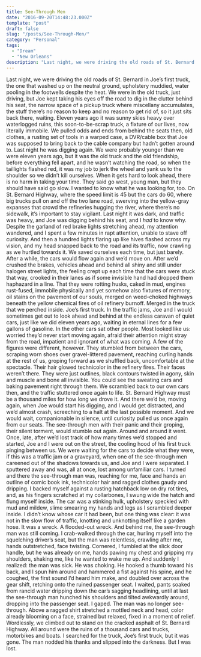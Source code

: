 ```yaml
---
title: See-Through Men
date: "2016-09-20T14:48:23.000Z"
template: "post"
draft: false
slug: "/posts/See-Through-Men/"
category: "Personal"
tags:
  - "Dream"
  - "New Orleans"
description: "Last night, we were driving the old roads of St. Bernard in Joe’s first truck, the one that washed up on the neutral ground, upholstery muddied, water pooling in the footwells despite the heat. We were in the old truck, just driving, but Joe kept taking his eyes off the road to dig in the clutter behind his seat..."
---
```


Last night, we were driving the old roads of St. Bernard in Joe’s first truck, the one that washed up on the neutral ground, upholstery muddied, water pooling in the footwells despite the heat. We were in the old truck, just driving, but Joe kept taking his eyes off the road to dig in the clutter behind his seat, the narrow space of a pickup truck where miscellany accumulates, the stuff there’s no reason to keep and no reason to get rid of, so it just sits back there, waiting. Eleven years ago it was sunny skies heavy over waterlogged ruins, this soon-to-be-scrap truck, a fixture of our lives, now literally immobile. We pulled odds and ends from behind the seats then, old clothes, a rusting set of tools in a warped case, a DVR/cable box that Joe was supposed to bring back to the cable company but hadn’t gotten around to. Last night he was digging again. We were probably younger than we were eleven years ago, but it was the old truck and the old friendship, before everything fell apart, and he wasn’t watching the road, so when the taillights flashed red, it was my job to jerk the wheel and yank us to the shoulder so we didn’t kill ourselves. When it gets hard to look ahead, there is no harm in taking your time. They said go west, young man, but they should have said go slow. I wanted to know what he was looking for, too. On St. Bernard Highway, where the speed limit is 45 but the cars do 60, where big trucks pull on and off the two lane road, swerving into the yellow-gray expanses that crowd the refineries hugging the river, where there’s no sidewalk, it’s important to stay vigilant. Last night it was dark, and traffic was heavy, and Joe was digging behind his seat, and I <em>had</em> to know why. Despite the garland of red brake lights stretching ahead, my attention wandered, and I spent a few minutes in rapt attention, unable to stave off curiosity. And then a hundred lights flaring up like hives flashed across my vision, and my head snapped back to the road and its traffic, now crawling as we hurtled towards it. We saved ourselves each time, but just barely. After a while, the cars would flow again and we’d move on. After we’d crushed the brakes, vehicles ahead and behind all shiny and still under halogen street lights, the feeling crept up each time that the cars were stuck that way, crooked in their lanes as if some invisible hand had dropped them haphazard in a line. That they were rotting husks, caked in mud, engines rust-fused, immobile physically and yet somehow also fixtures of memory, oil stains on the pavement of our souls, merged on weed-choked highways beneath the yellow chemical fires of oil refinery burnoff. Merged in the truck that we perched inside. Joe’s first truck. In the traffic jams, Joe and I would sometimes get out to look ahead and behind at the endless caravan of quiet cars, just like we did eleven years ago, waiting in eternal lines for a few gallons of gasoline. In the other cars sat other people. Most looked like us: worried they’d never start moving again, afraid their attention might stray from the road, impatient and ignorant of what was coming. A few of the figures were different, however. They stumbled from between the cars, scraping worn shoes over gravel-littered pavement, reaching curling hands at the rest of us, groping forward as we shuffled back, uncomfortable at the spectacle. Their hair glowed technicolor in the refinery fires. Their faces weren’t there. They were just outlines, black contours twisted in agony, skin and muscle and bone all invisible. You could see the sweating cars and baking pavement right through them. We scrambled back to our own cars then, and the traffic stuttered once again to life. St. Bernard Highway must be a thousand miles for how long we drove it. And there we’d be, moving again, when Joe would start his digging, and I would get distracted, and we’d almost crash, screeching to a halt at the last possible moment. And we would wait, companionable in silence, until curiosity pulled us once again from our seats. The see-through men with their panic and their groping, their silent torment, would stumble out again. Around and around it went. Once, late, after we’d lost track of how many times we’d stopped and started, Joe and I were out on the street, the cooling hood of his first truck pinging between us. We were waiting for the cars to decide what they were, if this was a traffic jam or a graveyard, when one of the see-through men careened out of the shadows towards us, and Joe and I were separated. I sputtered away and was, all at once, lost among unfamiliar cars. I turned and there the see-through man was, reaching for me, face and hands an outline of comic book ink, technicolor hair and ragged clothes gaudy and dripping. I backed myself against a rusting hatchback low on dry rot tires, and, as his fingers scratched at my collarbones, I swung wide the hatch and flung myself inside. The car was a stinking hulk, upholstery speckled with mud and mildew, slime smearing my hands and legs as I scrambled deeper inside. I didn’t know whose car it had been, but one thing was clear: it was not in the slow flow of traffic, knotting and unknotting itself like a garden hose. It was a wreck. A flooded-out wreck. And behind me, the see-through man was still coming. I crab-walked through the car, hurling myself into the squelching driver’s seat, but the man was relentless, crawling after me, hands outstretched, face twisting. Cornered, I fumbled at the slick door handle, but he was already on me, hands pawing my chest and gripping my shoulders, shaking me, like he wanted to wake me up. And suddenly I realized: the man was sick. He was choking. He hooked a thumb toward his back, and I spun him around and hammered a fist against his spine, and he coughed, the first sound I’d heard him make, and doubled over across the gear shift, retching onto the ruined passenger seat. I waited, pants soaked from rancid water dripping down the car’s sagging headlining, until at last the see-through man hunched his shoulders and tilted awkwardly around, dropping into the passenger seat. I gaped. The man was no longer see-through. Above a ragged shirt stretched a mottled neck and head, color already blooming on a face, strained but relaxed, fixed in a moment of relief. Wordlessly, we climbed out to stand on the cracked asphalt of St. Bernard Highway. All around were the ruins of a thousand cars and trucks, motorbikes and boats. I searched for the truck, Joe’s first truck, but it was gone. The man nodded his thanks and slipped into the darkness. But I was lost.